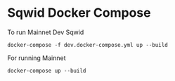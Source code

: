 # Sqwid Docker Compose

To run Mainnet Dev Sqwid

```
docker-compose -f dev.docker-compose.yml up --build
```

For running Mainnet

```
docker-compose up --build        
```


